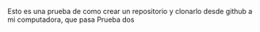Esto es una prueba de como crear un repositorio y clonarlo desde github a mi computadora, que pasa
Prueba dos
